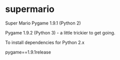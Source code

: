 # supermario
Super Mario
Pygame 1.9.1 (Python 2)

Pygame 1.9.2 (Python 3) - a little trickier to get going.

To install dependencies for Python 2.x

pygame==1.9.1release
